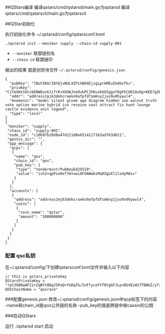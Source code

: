 
##QStars编译
编译qstars/cmd/qstarsd/main.go为qstarsd
编译qstars/cmd/qstarscli/main.go为qstarscli



##QStar初始化

执行初始化命令 ~/.qstarsd/config/qstarsconf.toml

````cgo
./qstarsd init --moniker supply --chain-id supply-001
````
 - `--moniker`   联盟链别名
 - `--chain-id`  联盟链ID 

输出的结果 就是创世块文件 `~/.qstarsd/config/genesis.json` 

```cgo
{
  "pubKey": "lBuYIKH/IBYQjvNUL9IPihBO4EjzgLprkMEuIkAbsTk=",
  "privKey": "CiYeXHzSXCvbENWQucKJifrK+XU9AJne9vkPCJhKuz6UG5ggof8gFhCO81Qv0g+KEE7gSPOAumuQwS4iQBuxOQ==",
  "addr": "address1mj63dehcraekn9afpfdfsm6ny2juv9v0hywul4",
  "mnemonic": "model silent gloom age diagram hidden zoo walnut truth vote option marine hybrid ice receive vast attract fix hunt lounge castle evidence unit legend",
  "type": "local"
}
{
 "moniker": "supply",
 "chain_id": "supply-001",
 "node_id": "c18b97b29d8a47d121d8e6514117163ad763d621",
 "gentxs_dir": "",
 "app_message": {
  "qcps": [
   {
    "name": "qos",
    "chain_id": "qos",
    "pub_key": {
     "type": "tendermint/PubKeyEd25519",
     "value": "ish2+qpPsoHxf7m+uwi8FOAWw6iMaDZgLKl1la4yMAs="
    }
   }
  ],
  "accounts": [
   {
    "address": "address1mj63dehcraekn9afpfdfsm6ny2juv9v0hywul4",
    "coins": [
     {
      "coin_name": "qstar",
      "amount": "100000000"
     }
    ]
   }
  ]
 }
}

```

### 配置 qsc私钥

在~/.qstarsd/config/下创建qstarsconf.toml文件并输入以下内容 

```
// this is qstars_privatekey
QStarsPrivateKey = "rpt3O80wAFI1+ZqNYt8DqJ5PaQ+foDq7G/InFfycoFYT8tgGFJLp+BSVELW2fTQNGZ/yTzTIXbu9fg33gOmmzA=="
QOSChainName = "qosrace"
```


###配置genesis.json
修改~/.qstarsd/config/genesis.json中qcp标签下的内容
-name和chain_id是qos公共链的名称
-pub_key的值是跨链中继cassin的公钥


###启动QStars

运行 ./qstarsd start 启动

